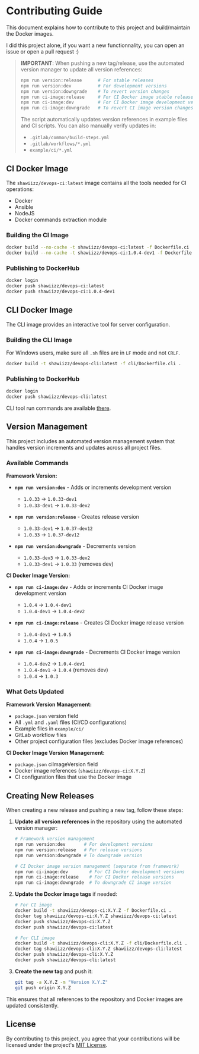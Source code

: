 # Contributing Guide

This document explains how to contribute to this project and build/maintain the Docker images.

I did this project alone, if you want a new functionnality, you can open an issue or open a pull request :)     

> **IMPORTANT**: When pushing a new tag/release, use the automated version manager to update all version references:
> ```bash
> npm run version:release      # For stable releases
> npm run version:dev          # For development versions
> npm run version:downgrade    # To revert version changes
> npm run ci-image:release     # For CI Docker image stable releases
> npm run ci-image:dev         # For CI Docker image development versions
> npm run ci-image:downgrade   # To revert CI image version changes
> ```
> The script automatically updates version references in example files and CI scripts. You can also manually verify updates in:
> - `.gitlab/common/build-steps.yml`
> - `.gitlab/workflows/*.yml`
> - `example/ci/*.yml`

## CI Docker Image

The `shawiizz/devops-ci:latest` image contains all the tools needed for CI operations:
- Docker
- Ansible
- NodeJS
- Docker commands extraction module

### Building the CI Image

```bash
docker build --no-cache -t shawiizz/devops-ci:latest -f Dockerfile.ci .
docker build --no-cache -t shawiizz/devops-ci:1.0.4-dev1 -f Dockerfile.ci .
```

### Publishing to DockerHub

```bash
docker login
docker push shawiizz/devops-ci:latest
docker push shawiizz/devops-ci:1.0.4-dev1
```

## CLI Docker Image

The CLI image provides an interactive tool for server configuration.

### Building the CLI Image

For Windows users, make sure all `.sh` files are in `LF` mode and not `CRLF`.       

```bash
docker build -t shawiizz/devops-cli:latest -f cli/Dockerfile.cli .
```

### Publishing to DockerHub

```bash
docker login
docker push shawiizz/devops-cli:latest
```

CLI tool run commands are available [there](./README.md).

## Version Management

This project includes an automated version management system that handles version increments and updates across all project files.

### Available Commands

**Framework Version:**
- **`npm run version:dev`** - Adds or increments development version
  - `1.0.33` → `1.0.33-dev1`
  - `1.0.33-dev1` → `1.0.33-dev2`

- **`npm run version:release`** - Creates release version
  - `1.0.33-dev1` → `1.0.37-dev12`
  - `1.0.33` → `1.0.37-dev12`

- **`npm run version:downgrade`** - Decrements version
  - `1.0.33-dev3` → `1.0.33-dev2`
  - `1.0.33-dev1` → `1.0.33` (removes dev)

**CI Docker Image Version:**
- **`npm run ci-image:dev`** - Adds or increments CI Docker image development version
  - `1.0.4` → `1.0.4-dev1`
  - `1.0.4-dev1` → `1.0.4-dev2`

- **`npm run ci-image:release`** - Creates CI Docker image release version
  - `1.0.4-dev1` → `1.0.5`
  - `1.0.4` → `1.0.5`

- **`npm run ci-image:downgrade`** - Decrements CI Docker image version
  - `1.0.4-dev2` → `1.0.4-dev1`
  - `1.0.4-dev1` → `1.0.4` (removes dev)
  - `1.0.4` → `1.0.3`

### What Gets Updated

**Framework Version Management:**
- `package.json` version field
- All `.yml` and `.yaml` files (CI/CD configurations)
- Example files in `example/ci/`
- GitLab workflow files
- Other project configuration files (excludes Docker image references)

**CI Docker Image Version Management:**
- `package.json` ciImageVersion field
- Docker image references (`shawiizz/devops-ci:X.Y.Z`)
- CI configuration files that use the Docker image

## Creating New Releases

When creating a new release and pushing a new tag, follow these steps:

1. **Update all version references** in the repository using the automated version manager:
   ```bash
   # Framework version management
   npm run version:dev       # For development versions
   npm run version:release   # For release versions
   npm run version:downgrade # To downgrade version
   
   # CI Docker image version management (separate from framework)
   npm run ci-image:dev        # For CI Docker development versions
   npm run ci-image:release    # For CI Docker release versions
   npm run ci-image:downgrade  # To downgrade CI image version
   ```
    
2. **Update the Docker image tags** if needed:
   ```bash
   # For CI image
   docker build -t shawiizz/devops-ci:X.Y.Z -f Dockerfile.ci .
   docker tag shawiizz/devops-ci:X.Y.Z shawiizz/devops-ci:latest
   docker push shawiizz/devops-ci:X.Y.Z
   docker push shawiizz/devops-ci:latest
   
   # For CLI image
   docker build -t shawiizz/devops-cli:X.Y.Z -f cli/Dockerfile.cli .
   docker tag shawiizz/devops-cli:X.Y.Z shawiizz/devops-cli:latest
   docker push shawiizz/devops-cli:X.Y.Z
   docker push shawiizz/devops-cli:latest
   ```

3. **Create the new tag** and push it:
   ```bash
   git tag -a X.Y.Z -m "Version X.Y.Z"
   git push origin X.Y.Z
   ```

This ensures that all references to the repository and Docker images are updated consistently.

## License

By contributing to this project, you agree that your contributions will be licensed under the project's [MIT License](./LICENSE).